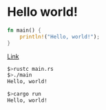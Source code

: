 # Hello world!

```rust
fn main() {
    println!("Hello, world!");
}

```
[Link](https://play.rust-lang.org/?gist=f674eb28dd2d7b70d3e15ce2870f1d66&version=stable&mode=debug&edition=2015)

```sh
$>rustc main.rs
$>./main
Hello, world!

```

```sh
$>cargo run
Hello, world!

```
